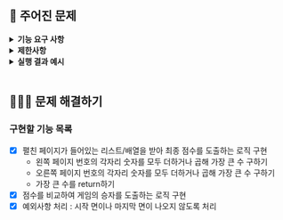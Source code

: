 ## 🚀 주어진 문제

<details>
    <summary> <b> 기능 요구 사항</b> </summary>
    <div markdown="1">
포비와 크롱이 페이지 번호가 1부터 시작되는 400 페이지의 책을 주웠다. 책을 살펴보니 왼쪽 페이지는 홀수, 오른쪽 페이지는 짝수 번호이고 모든 페이지에는 번호가 적혀있었다. 책이 마음에 든 포비와 크롱은 페이지 번호 게임을 통해 게임에서 이긴 사람이 책을 갖기로 한다. 페이지 번호 게임의 규칙은 아래와 같다.

1. 책을 임의로 펼친다.
2. 왼쪽 페이지 번호의 각 자리 숫자를 모두 더하거나, 모두 곱해 가장 큰 수를 구한다.
3. 오른쪽 페이지 번호의 각 자리 숫자를 모두 더하거나, 모두 곱해 가장 큰 수를 구한다.
4. 2~3 과정에서 가장 큰 수를 본인의 점수로 한다.
5. 점수를 비교해 가장 높은 사람이 게임의 승자가 된다.
6. 시작 면이나 마지막 면이 나오도록 책을 펼치지 않는다.

포비와 크롱이 펼친 페이지가 들어있는 리스트/배열 pobi와 crong이 주어질 때, 포비가 이긴다면 1, 크롱이 이긴다면 2, 무승부는 0, 예외사항은 -1로 return 하도록 solution 메서드를 완성하라.
        <br>
    </div>
</details>

<details>
    <summary> <b> 제한사항 </b> </summary>
    <div markdown="1">

- pobi와 crong의 길이는 2이다.
- pobi와 crong에는 [왼쪽 페이지 번호, 오른쪽 페이지 번호]가 순서대로 들어있다.
<br>
  </div>
</details>

<details>
    <summary> <b> 실행 결과 예시 </b> </summary>
    <div markdown="1">

| pobi | crong | result |
| --- | --- | --- |
| [97, 98] | [197, 198] | 0 |
| [131, 132] | [211, 212] | 1 |
| [99, 102] | [211, 212] | -1 |

  <br>
  </div>
</details>

<br>

## 👩🏻‍💻 문제 해결하기
### 구현할 기능 목록
- [x] 펼친 페이지가 들어있는 리스트/배열을 받아 최종 점수를 도출하는 로직 구현
    - 왼쪽 페이지 번호의 각자리 숫자를 모두 더하거나 곱해 가장 큰 수 구하기
    - 오른쪽 페이지 번호의 각자리 숫자를 모두 더하거나 곱해 가장 큰 수 구하기
    - 가장 큰 수를 return하기
- [x] 점수를 비교하여 게임의 승자를 도출하는 로직 구현
- [x] 예외사항 처리 : 시작 면이나 마지막 면이 나오지 않도록 처리